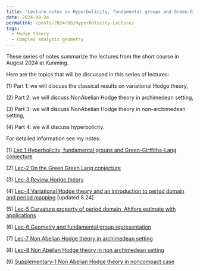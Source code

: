 ```yaml
---
title: 'Lecture notes on Hyperbolicity, fundamental groups and Green-Girffiths-Lang conjecture Augest 2024'
date: 2024-08-24
permalink: /posts/2024/08/Hyperbolicity-Lecture/
tags:
  - Hodge theory
  - Complex analytic geometry
---
```


These series of notes summarize the lectures from the short course in Augest 2024 at Kunming. 


Here are the topics that will be discussed in this series of lectures:

(1) Part 1: we will discuss the classical results on variational Hodge theory, 

(2) Part 2: we will discuss NonAbelian Hodge theory in archimedean setting,

(3) Part 3: we will discuss NonAbelian Hodge theory in non-archimedean setting,

(4) Part 4: we will discuss hyperbolicity.



For detailed information see my notes:

(1) [Lec 1 Hyperbolicity, fundamental groups and Green-Girffiths-Lang conjecture](https://yilimath.github.io/files/Hodge/HyperLec1.pdf)

(2) [Lec-2 On the Green Green Lang conjecture](https://yilimath.github.io/files/Hodge/HyperLec2.pdf)

(3) [Lec-3 Review Hodge theory](https://yilimath.github.io/files/Hodge/HyperLec3.pdf)

(4) [Lec-4 Variational Hodge theory and an introduction to period domain and period mapping](https://yilimath.github.io/files/Hodge/HyperLec4.pdf) [updated 8.24]

(5) [Lec-5 Curvature property of period domain, Ahlfors estimate with applications](https://yilimath.github.io/files/Hodge/HyperLec5.pdf)

(6) [Lec-6 Geometry and fundamental group representation](https://yilimath.github.io/files/Hodge/HyperLec6.pdf)

(7) [Lec-7 Non Abelian Hodge theory in archimedean setting](https://yilimath.github.io/files/Hodge/HyperLec7.pdf)

(8) [Lec-8 Non Abelian Hodge theory in non archimedean setting](https://yilimath.github.io/files/Hodge/HyperLec8.pdf)


(9) [Supplementary-1 Non Abelian Hodge theory in noncompact case](https://yilimath.github.io/files/Hodge/HyperLec10.pdf)

